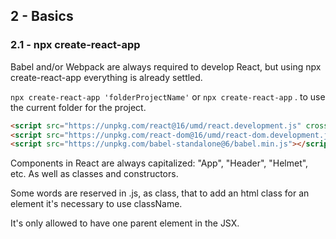 ## 2 - Basics

### 2.1 - npx create-react-app

Babel and/or Webpack are always required to develop React, but using npx create-react-app everything is already settled.

```npx create-react-app 'folderProjectName'``` or ```npx create-react-app``` . to use the current folder for the project.

```html
<script src="https://unpkg.com/react@16/umd/react.development.js" crossorigin></script>
<script src="https://unpkg.com/react-dom@16/umd/react-dom.development.js" crossorigin></script>
<script src="https://unpkg.com/babel-standalone@6/babel.min.js"></script>
```

Components in React are always capitalized: "App", "Header", "Helmet", etc. As well as classes and constructors.

Some words are reserved in .js, as class, that to add an html class for an element it's necessary to use className.

It's only allowed to have one parent element in the JSX.